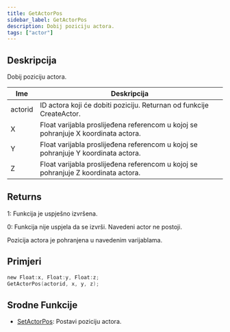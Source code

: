 ```yaml
---
title: GetActorPos
sidebar_label: GetActorPos
description: Dobij poziciju actora.
tags: ["actor"]
---
```


<VersionWarn version='SA-MP 0.3.7' />

## Deskripcija

Dobij poziciju actora.

| Ime     | Deskripcija                                                                             |
| ------- | --------------------------------------------------------------------------------------- |
| actorid | ID actora koji će dobiti poziciju. Returnan od funkcije CreateActor.                    |
| X       | Float varijabla proslijeđena referencom u kojoj se pohranjuje X koordinata actora.      |
| Y       | Float varijabla proslijeđena referencom u kojoj se pohranjuje Y koordinata actora.      |
| Z       | Float varijabla proslijeđena referencom u kojoj se pohranjuje Z koordinata actora.      |

## Returns

1: Funkcija je uspješno izvršena.

0: Funkcija nije uspjela da se izvrši. Navedeni actor ne postoji.

Pozicija actora je pohranjena u navedenim varijablama.

## Primjeri

```c
new Float:x, Float:y, Float:z;
GetActorPos(actorid, x, y, z);
```

## Srodne Funkcije

- [SetActorPos](SetActorPos): Postavi poziciju actora.

